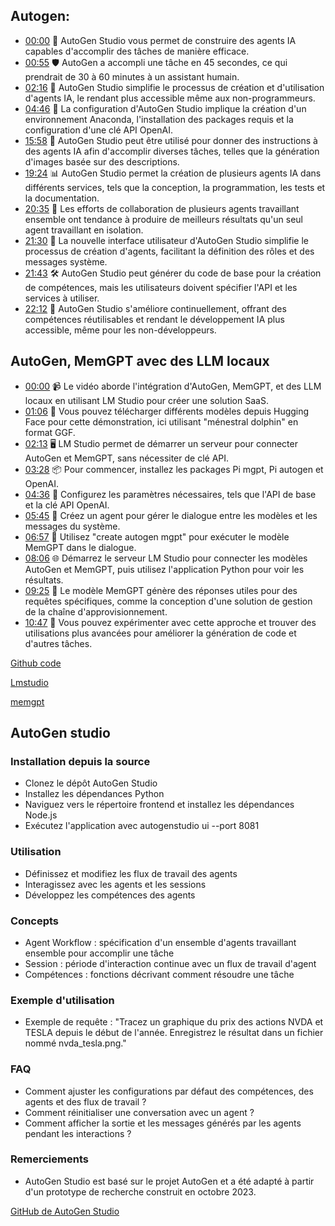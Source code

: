## Autogen:
- [00:00](https://youtu.be/Cl19yWHhc2g?t=0s) 🤖 AutoGen Studio vous permet de construire des agents IA capables d'accomplir des tâches de manière efficace.
- [00:55](https://youtu.be/Cl19yWHhc2g?t=55s) 🛡️ AutoGen a accompli une tâche en 45 secondes, ce qui prendrait de 30 à 60 minutes à un assistant humain.
- [02:16](https://youtu.be/Cl19yWHhc2g?t=136s) 💼 AutoGen Studio simplifie le processus de création et d'utilisation d'agents IA, le rendant plus accessible même aux non-programmeurs.
- [04:46](https://youtu.be/Cl19yWHhc2g?t=286s) 🚀 La configuration d'AutoGen Studio implique la création d'un environnement Anaconda, l'installation des packages requis et la configuration d'une clé API OpenAI.
- [15:58](https://youtu.be/Cl19yWHhc2g?t=958s) 🎨 AutoGen Studio peut être utilisé pour donner des instructions à des agents IA afin d'accomplir diverses tâches, telles que la génération d'images basée sur des descriptions.
- [19:24](https://youtu.be/Cl19yWHhc2g?t=1164s) 📊 AutoGen Studio permet la création de plusieurs agents IA dans différents services, tels que la conception, la programmation, les tests et la documentation.
- [20:35](https://youtu.be/Cl19yWHhc2g?t=1235s) 💪 Les efforts de collaboration de plusieurs agents travaillant ensemble ont tendance à produire de meilleurs résultats qu'un seul agent travaillant en isolation.
- [21:30](https://youtu.be/Cl19yWHhc2g?t=1290s) 🚀 La nouvelle interface utilisateur d'AutoGen Studio simplifie le processus de création d'agents, facilitant la définition des rôles et des messages système.
- [21:43](https://youtu.be/Cl19yWHhc2g?t=1303s) 🛠️ AutoGen Studio peut générer du code de base pour la création de compétences, mais les utilisateurs doivent spécifier l'API et les services à utiliser.
- [22:12](https://youtu.be/Cl19yWHhc2g?t=1332s) 🌟 AutoGen Studio s'améliore continuellement, offrant des compétences réutilisables et rendant le développement IA plus accessible, même pour les non-développeurs.

## AutoGen, MemGPT avec des LLM locaux
- [00:00](https://youtu.be/JwiyM74OhRA?t=0s) 📹 Le vidéo aborde l'intégration d'AutoGen, MemGPT, et des LLM locaux en utilisant LM Studio pour créer une solution SaaS.
- [01:06](https://youtu.be/JwiyM74OhRA?t=66s) 🧩 Vous pouvez télécharger différents modèles depuis Hugging Face pour cette démonstration, ici utilisant "ménestral dolphin" en format GGF.
- [02:13](https://youtu.be/JwiyM74OhRA?t=133s) 🖥️ LM Studio permet de démarrer un serveur pour connecter AutoGen et MemGPT, sans nécessiter de clé API.
- [03:28](https://youtu.be/JwiyM74OhRA?t=208s) 📦 Pour commencer, installez les packages Pi mgpt, Pi autogen et OpenAI.
- [04:36](https://youtu.be/JwiyM74OhRA?t=276s) 🚀 Configurez les paramètres nécessaires, tels que l'API de base et la clé API OpenAI.
- [05:45](https://youtu.be/JwiyM74OhRA?t=345s) 🤖 Créez un agent pour gérer le dialogue entre les modèles et les messages du système.
- [06:57](https://youtu.be/JwiyM74OhRA?t=417s) 💬 Utilisez "create autogen mgpt" pour exécuter le modèle MemGPT dans le dialogue.
- [08:06](https://youtu.be/JwiyM74OhRA?t=486s) 🌐 Démarrez le serveur LM Studio pour connecter les modèles AutoGen et MemGPT, puis utilisez l'application Python pour voir les résultats.
- [09:25](https://youtu.be/JwiyM74OhRA?t=565s) 🧰 Le modèle MemGPT génère des réponses utiles pour des requêtes spécifiques, comme la conception d'une solution de gestion de la chaîne d'approvisionnement.
- [10:47](https://youtu.be/JwiyM74OhRA?t=647s) 📣 Vous pouvez expérimenter avec cette approche et trouver des utilisations plus avancées pour améliorer la génération de code et d'autres tâches.

  
[Github code](https://github.com/InsightEdge01/Autogen-Memgpt-localllm-Lmstudio)

[Lmstudio](https://lmstudio.ai/)

[memgpt](https://github.com/cpacker/MemGPT)

## AutoGen studio
### Installation depuis la source
- Clonez le dépôt AutoGen Studio
- Installez les dépendances Python
- Naviguez vers le répertoire frontend et installez les dépendances Node.js
- Exécutez l'application avec autogenstudio ui --port 8081
### Utilisation
- Définissez et modifiez les flux de travail des agents
- Interagissez avec les agents et les sessions
- Développez les compétences des agents
### Concepts
- Agent Workflow : spécification d'un ensemble d'agents travaillant ensemble pour accomplir une tâche
- Session : période d'interaction continue avec un flux de travail d'agent
- Compétences : fonctions décrivant comment résoudre une tâche
### Exemple d'utilisation
- Exemple de requête : "Tracez un graphique du prix des actions NVDA et TESLA depuis le début de l'année. Enregistrez le résultat dans un fichier nommé nvda_tesla.png."

### FAQ
- Comment ajuster les configurations par défaut des compétences, des agents et des flux de travail ?
- Comment réinitialiser une conversation avec un agent ?
- Comment afficher la sortie et les messages générés par les agents pendant les interactions ?
### Remerciements
- AutoGen Studio est basé sur le projet AutoGen et a été adapté à partir d'un prototype de recherche construit en octobre 2023.

[GitHub de AutoGen Studio](https://github.com/microsoft/autogen/tree/main/samples/apps/autogen-studio)

